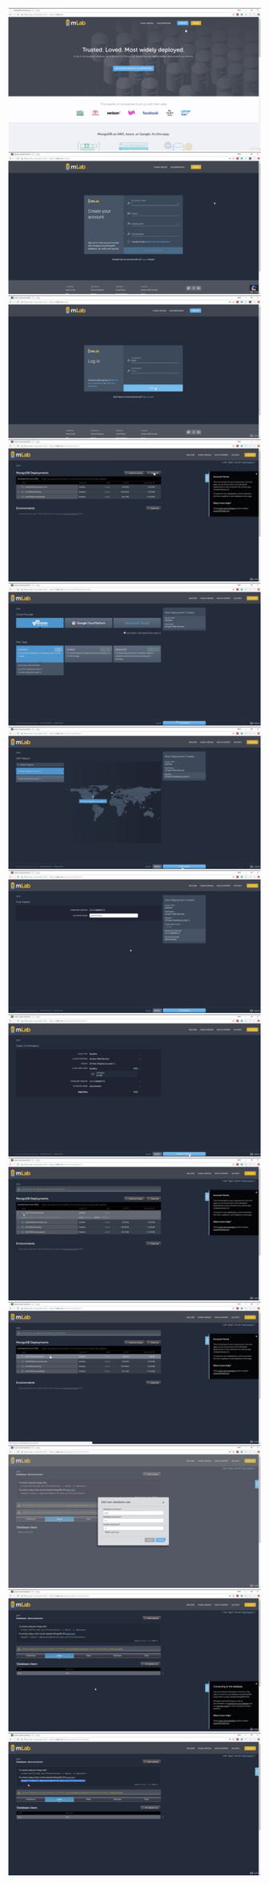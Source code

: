 ![](images/mongodb-setup-with-mlab-1.png)
![](images/mongodb-setup-with-mlab-2.png)
![](images/mongodb-setup-with-mlab-3.png)
![](images/mongodb-setup-with-mlab-4.png)
![](images/mongodb-setup-with-mlab-5.png)
![](images/mongodb-setup-with-mlab-6.png)
![](images/mongodb-setup-with-mlab-7.png)
![](images/mongodb-setup-with-mlab-8.png)
![](images/mongodb-setup-with-mlab-9.png)
![](images/mongodb-setup-with-mlab-10.png)
![](images/mongodb-setup-with-mlab-11.png)
![](images/mongodb-setup-with-mlab-12.png)
![](images/mongodb-setup-with-mlab-13.png)
